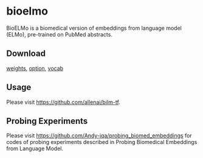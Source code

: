 # bioelmo
BioELMo is a biomedical version of embeddings from language model (ELMo), pre-trained on PubMed abstracts.

## Download
[weights](https://drive.google.com/file/d/1CHRd5YQrt3ys64WfJkJR1KX72-2CaT4I/view?usp=sharing), [option](https://drive.google.com/file/d/19sLZ1NhUtD_bMgTstSRWoVDx6Vm-T8Qt/view?usp=sharing), [vocab](https://drive.google.com/file/d/15cXEVoRhUQ9oBnHVFP3nx6GQozczgxgP/view?usp=sharing)

## Usage
Please visit https://github.com/allenai/bilm-tf.

## Probing Experiments
Please visit https://github.com/Andy-jqa/probing_biomed_embeddings for codes of probing experiments described in Probing Biomedical Embeddings from Language Model.
